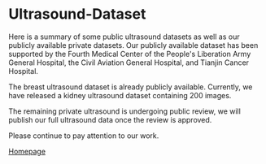 # Ultrasound-Dataset
Here is a summary of some public ultrasound datasets as well as our publicly available private datasets. Our publicly available dataset has been supported by the Fourth Medical Center of the People's Liberation Army General Hospital, the Civil Aviation General Hospital, and Tianjin Cancer Hospital.

The breast ultrasound dataset is already publicly available. Currently, we have released a kidney ultrasound dataset containing 200 images.

The remaining private ultrasound is undergoing public review, we will publish our full ultrasound data once the review is approved.

Please continue to pay attention to our work.

[Homepage](https://cgpxy.github.io/cgp/)



